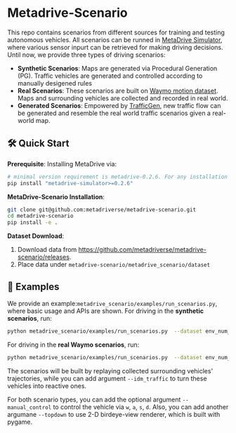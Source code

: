 # Metadrive-Scenario

This repo contains scenarios from different sources for training and testing autonomous vehicles.
All scenarios can be runned in [MetaDrive Simulator](https://github.com/metadriverse/metadrive), where various sensor
inpurt can be retrieved for making driving decisions. Until now, we provide three types of driving scenarios:

- **Synthetic Scenarios**: Maps are generated via Procedural Generation (PG). Traffic vehicles are generated and 
controlled according to manually desigened rules
- **Real Scenarios**: These scenarios are built on [Waymo motion dataset](https://waymo.com/open/). Maps and surrounding 
vehicles are collected and recorded in real world.
- **Generated Scenarios**: Empowered by [TrafficGen](https://metadriverse.github.io/trafficgen/), new traffic flow can
be generated and resemble the real world traffic scenarios given a real-world map.

## 🛠 Quick Start
**Prerequisite**: Installing MetaDrive via:

```bash
# minimal version requirement is metadrive-0.2.6. For any installation issues, please refer to Metadrive: https://github.com/metadriverse/metadrive.
pip install "metadrive-simulator>=0.2.6"
```

**MetaDrive-Scenario Installation**:

```bash
git clone git@github.com:metadriverse/metadrive-scenario.git
cd metadrive-scenario
pip install -e .
```

**Dataset Download**:
1. Download data from https://github.com/metadriverse/metadrive-scenario/releases.
2. Place data under ```metadrive-scenario/metadrive_scenario/dataset```

## 🚕 Examples

We provide an example:```metadrive_scenario/examples/run_scenarios.py```, where basic usage and APIs are shown.
For driving in the **synthetic scenarios**, run:
```bash
python metadrive_scenario/examples/run_scenarios.py  --dataset env_num_3000_start_seed_0_synthetic --scenario_start=0 --scenario_end=3000 
```

For driving in the **real Waymo scenarios**, run:
```bash
python metadrive_scenario/examples/run_scenarios.py  --dataset env_num_1175_waymo --scenario_start=0 --scenario_end=1000 
```
The scenarios will be built by replaying collected surrounding vehicles' trajectories, while you can add argument 
```--idm_traffic``` to turn these vehicles into reactive ones.

For both scenario types, you can add the optional argument ```--manual_control``` to control the vehicle via ```w```, ```a```, ```s```, ```d```.
Also, you can add another argumane ```--topdown``` to use 2-D birdeye-view renderer, which is built with pygame.

